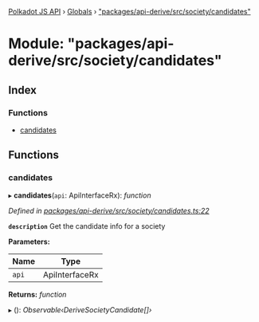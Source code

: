 [Polkadot JS API](../README.md) › [Globals](../globals.md) › ["packages/api-derive/src/society/candidates"](_packages_api_derive_src_society_candidates_.md)

# Module: "packages/api-derive/src/society/candidates"

## Index

### Functions

* [candidates](_packages_api_derive_src_society_candidates_.md#candidates)

## Functions

###  candidates

▸ **candidates**(`api`: ApiInterfaceRx): *function*

*Defined in [packages/api-derive/src/society/candidates.ts:22](https://github.com/polkadot-js/api/blob/94e9fd2b17/packages/api-derive/src/society/candidates.ts#L22)*

**`description`** Get the candidate info for a society

**Parameters:**

Name | Type |
------ | ------ |
`api` | ApiInterfaceRx |

**Returns:** *function*

▸ (): *Observable‹DeriveSocietyCandidate[]›*

